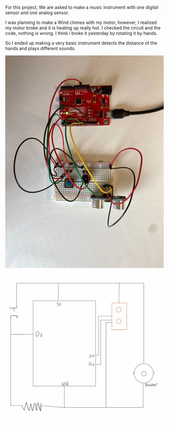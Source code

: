 For this project, We are asked to make a music instrument with one digital sensor and one analog sensor.

I was planning to make a Wind chimes with my motor, however, I realized my motor broke and it is heating up really hot. I checked the circuit and the code, nothing is wrong. I think i broke it yesterday by rotating it by hands.

So I ended up making a very basic instrument detects the distance of the hands and plays different sounds.

![](pic17.jpeg)
![](IMG_4887.PNG)
